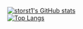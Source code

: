 [![storst1's GitHub stats](https://github-readme-stats-phi-eight-41.vercel.app/api?username=storst1&theme=dark)](https://github.com/storst1/github-readme-stats) </br>
[![Top Langs](https://github-readme-stats-phi-eight-41.vercel.app/api/top-langs/?username=storst1&layout=donut-vertical&theme=dark)](https://github.com/storst1/github-readme-stats)
